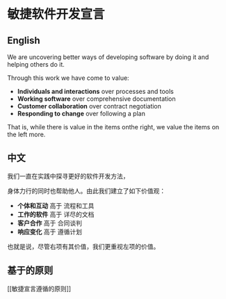 # 敏捷软件开发宣言

## English

We are uncovering better ways of developing software by doing it and helping others do it.

Through this work we have come to value:

- **Individuals and interactions** over processes and tools
- **Working software** over comprehensive documentation
- **Customer collaboration** over contract negotiation
- **Responding to change** over following a plan

That is, while there is value in the items onthe right, we value the items on the left more.

## 中文

我们一直在实践中探寻更好的软件开发方法，

身体力行的同时也帮助他人。由此我们建立了如下价值观：

- **个体和互动** 高于 流程和工具
- **工作的软件** 高于 详尽的文档
- **客户合作** 高于 合同谈判
- **响应变化** 高于 遵循计划

也就是说，尽管右项有其价值，我们更重视左项的价值。

## 基于的原则

[[敏捷宣言遵循的原则]]
